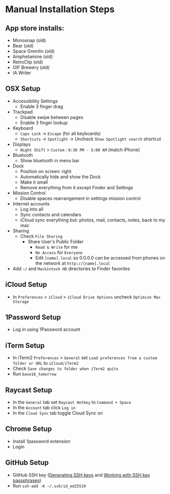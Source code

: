 # Manual Installation Steps

## App store installs:

- Monosnap (old)
- Bear (old)
- Space Gremlin (old)
- Amphetamine (old)
- RetroClip (old)
- GIF Brewery (old)
- IA Writer

## OSX Setup

- Accessibility Settings
  - Enable 3 finger drag
- Trackpad
  - Disable swipe between pages
  - Enable 3 finger lookup
- Keyboard
  - `Caps Lock` -> `Escape` (for all keyboards)
  - `Shortcuts` -> `Spotlight` -> Uncheck `Show Spotlight search` shortcut
- Displays
  - `Night Shift` > `Custom` : `8:30 PM - 5:00 AM` (match iPhone)
- Bluetooth
  - Show bluetooth in menu bar
- Dock
  - Position on screen: right
  - Automatically hide and show the Dock
  - Make it small
  - Remove everything from it except Finder and Settings
- Mission Control
  - Disable spaces rearrangement in settings mission control
- Internet accounts
  - Log into all
  - Sync contacts and calendars
  - iCloud sync everything but: photos, mail, contacts, notes, back to my mac
- Sharing
  - Check `File Sharing`
    - Share User's Public Folder
      - `Read & Write` for me
      - `No Access` for `Everyone`
      - Edit `[name].local` so 0.0.0.0 can be accessed from phones on the network at `http://[name].local`
- Add `~/` and `Mackintosh HD` directories to Finder favorites

## iCloud Setup

- In `Preferences` > `iCloud` > `iCloud Drive Options` uncheck `Optimize Mac Storage`

## 1Password Setup

- Log in using 1Password account

## iTerm Setup

- In iTerm2 `Preferences` > `General` set `Load preferences from a custom folder or URL` to `iCloud/iTerm2`
- Check `Save changes to folder when iTerm2 quits`
- Run `base16_tomorrow`

## Raycast Setup

- In the `General` tab set `Raycast Hotkey` to `Command + Space`
- In the `Account` tab click `Log in`
- In the `Cloud Sync` tab toggle Cloud Sync on

## Chrome Setup

- Install 1password extension
- Login

## GitHub Setup

- GitHub SSH key ([Generating SSH keys](https://help.github.com/articles/generating-ssh-keys/) and [Working with SSH key passphrases](https://help.github.com/articles/working-with-ssh-key-passphrases/))
- Run `ssh-add -K ~/.ssh/id_ed25519`
